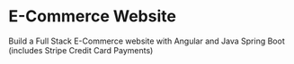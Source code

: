# E-Commerce Website
 Build a Full Stack E-Commerce website with Angular and Java Spring Boot (includes Stripe Credit Card Payments)
